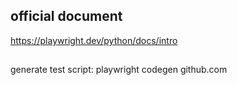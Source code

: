 ## official document 
https://playwright.dev/python/docs/intro
##
generate test script:
 playwright codegen github.com